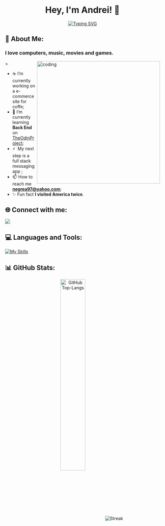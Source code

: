 <h1 align="center">Hey, I'm Andrei! 👋</h1>

<p align="center">
  <a href="https://git.io/typing-svg"><img src="https://readme-typing-svg.herokuapp.com?font=Pixelify+Sans&weight=600&pause=800&random=false&width=435&lines=Frontend+Developer;Database+Administrator;Support+IT;&center=true&width=380&height=45" alt="Typing SVG" /></a>
</p>

## 💫 About Me:
<h3>I love computers, music, movies and games.</h3>
<img align="right" alt="coding" width="400" height="400" src="https://camo.githubusercontent.com/7de37139d0b4c1ce40865e799b446c0e963a3dd8fb68d239707237c40604fa3d/68747470733a2f2f63646e2e6472696262626c652e636f6d2f75736572732f3733303730332f73637265656e73686f74732f363538313234332f6176656e746f2e676966"  />>

- ☕️ I’m currently working on a e-commerce site for coffe;
- 🧠 I’m currently learning **Back End** on [TheOdinProject](https://www.theodinproject.com/lessons/node-path-react-new-react-router);
- ⚡  My next step is a full stack messaging app ;
- 📫 How to reach me **negrea97@yahoo.com**;
- ✨ Fun fact **I visited America twice**.
  
## 🌐 Connect with me:
<p align="left">
  <a href="https://www.linkedin.com/in/andrei-negrea-49a669239/">
   <img src="https://img.icons8.com/color/48/000000/linkedin.png"/>
  </a>
</p>


## 💻 Languages and Tools:
[![My Skills](https://skillicons.dev/icons?i=html,css,javascript,react,webpack,vite,nextjs,mongodb,postman,git,github,jenkins,vscode&perline=8)](https://skillicons.dev)

## 📊 GitHub Stats:
<p align="center">
  <img src="https://github-readme-stats.vercel.app/api/top-langs/?username=negrea-andrei&layout=compact&theme=nightowl&hide_border=true" alt="GitHub Top-Langs" align="center" width="40%" />
  <img alt="Streak" src="https://github-readme-streak-stats.herokuapp.com/?user=negrea-andrei&theme=nightowl&hide_border=true" align="center"/>
 </p>
  
